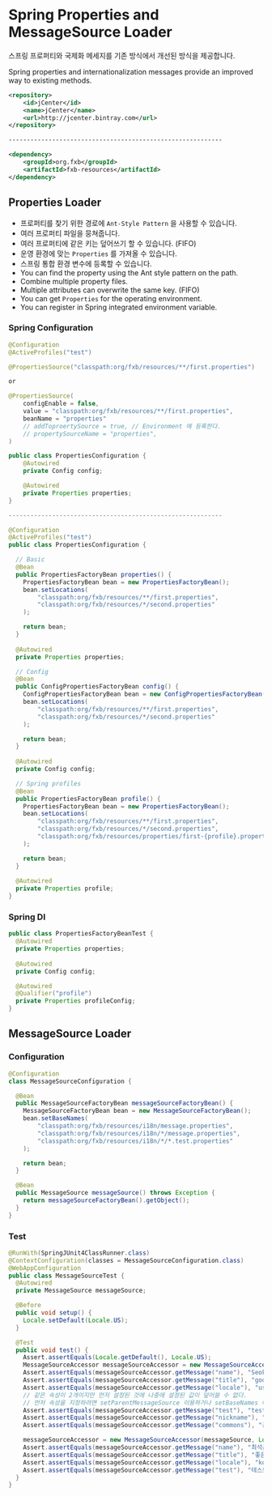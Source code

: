 # Spring Properties and MessageSource Loader

스프링 프로퍼티와 국제화 메세지를 기존 방식에서 개선된 방식을 제공합니다.

Spring properties and internationalization messages provide an improved way to existing methods.


```xml
<repository>
	<id>jCenter</id>
	<name>jCenter</name>
	<url>http://jcenter.bintray.com</url>
</repository>

-----------------------------------------------------------

<dependency>
	<groupId>org.fxb</groupId>
	<artifactId>fxb-resources</artifactId>
</dependency>
```

## Properties Loader

- 프로퍼티를 찾기 위한 경로에 `Ant-Style Pattern` 을 사용할 수 있습니다.
- 여러 프로퍼티 파일을 뭉쳐줍니다.
- 여러 프로퍼티에 같은 키는 덮어쓰기 할 수 있습니다. (FIFO)
- 운영 환경에 맞는 `Properties` 를 가져올 수 있습니다.
- 스프링 통합 환경 변수에 등록할 수 있습니다.
- You can find the property using the Ant style pattern on the path.
- Combine multiple property files.
- Multiple attributes can overwrite the same key. (FIFO)
- You can get `Properties` for the operating environment.
- You can register in Spring integrated environment variable.

### Spring Configuration

```java
@Configuration
@ActiveProfiles("test")

@PropertiesSource("classpath:org/fxb/resources/**/first.properties")

or

@PropertiesSource(
    configEnable = false,
    value = "classpath:org/fxb/resources/**/first.properties",
    beanName = "properties"
    // addToproertySource = true, // Environment 에 등록한다.
    // propertySourceName = "properties",
)

public class PropertiesConfiguration {
    @Autowired
    private Config config;

    @Autowired
    private Properties properties;
}

-----------------------------------------------------------

@Configuration
@ActiveProfiles("test")
public class PropertiesConfiguration {

  // Basic
  @Bean
  public PropertiesFactoryBean properties() {
    PropertiesFactoryBean bean = new PropertiesFactoryBean();
    bean.setLocations(
        "classpath:org/fxb/resources/**/first.properties",
        "classpath:org/fxb/resources/*/second.properties"
    );

    return bean;
  }
  
  @Autowired
  private Properties properties;

  // Config
  @Bean
  public ConfigPropertiesFactoryBean config() {
    ConfigPropertiesFactoryBean bean = new ConfigPropertiesFactoryBean();
    bean.setLocations(
        "classpath:org/fxb/resources/**/first.properties",
        "classpath:org/fxb/resources/*/second.properties"
    );

    return bean;
  }
  
  @Autowired
  private Config config;

  // Spring profiles
  @Bean
  public PropertiesFactoryBean profile() {
    PropertiesFactoryBean bean = new PropertiesFactoryBean();
    bean.setLocations(
        "classpath:org/fxb/resources/**/first.properties",
        "classpath:org/fxb/resources/*/second.properties",
        "classpath:org/fxb/resources/properties/first-{profile}.properties"
    );

    return bean;
  }
  
  @Autowired
  private Properties profile;
}
```

### Spring DI

```java
public class PropertiesFactoryBeanTest {
  @Autowired
  private Properties properties;
  
  @Autowired
  private Config config;

  @Autowired
  @Qualifier("profile")
  private Properties profileConfig;
}
```

## MessageSource Loader


### Configuration

```java
@Configuration
class MessageSourceConfiguration {

  @Bean
  public MessageSourceFactoryBean messageSourceFactoryBean() {
    MessageSourceFactoryBean bean = new MessageSourceFactoryBean();
    bean.setBaseNames(
        "classpath:org/fxb/resources/i18n/message.properties",
        "classpath:org/fxb/resources/i18n/*/message.properties",
        "classpath:org/fxb/resources/i18n/*/*.test.properties"
    );

    return bean;
  }

  @Bean
  public MessageSource messageSource() throws Exception {
    return messageSourceFactoryBean().getObject();
  }
}
```

### Test

```java
@RunWith(SpringJUnit4ClassRunner.class)
@ContextConfiguration(classes = MessageSourceConfiguration.class)
@WebAppConfiguration
public class MessageSourceTest {
  @Autowired
  private MessageSource messageSource;

  @Before
  public void setup() {
    Locale.setDefault(Locale.US);
  }

  @Test
  public void test() {
    Assert.assertEquals(Locale.getDefault(), Locale.US);
    MessageSourceAccessor messageSourceAccessor = new MessageSourceAccessor(messageSource);
    Assert.assertEquals(messageSourceAccessor.getMessage("name"), "Seokkyun Choi");
    Assert.assertEquals(messageSourceAccessor.getMessage("title"), "good");
    Assert.assertEquals(messageSourceAccessor.getMessage("locale"), "us");
    // 같은 속성이 2개이지만 먼저 설정된 것에 나중에 설정된 값이 덮어쓸 수 없다.
    // 먼저 속성을 지정하려면 setParentMessageSource 이용하거나 setBaseNames 에서 먼저 프러퍼티를 우선수위에 두어야 한다.
    Assert.assertEquals(messageSourceAccessor.getMessage("test"), "test");
    Assert.assertEquals(messageSourceAccessor.getMessage("nickname"), "syaku");
    Assert.assertEquals(messageSourceAccessor.getMessage("commons"), "공통");

    messageSourceAccessor = new MessageSourceAccessor(messageSource, Locale.KOREA);
    Assert.assertEquals(messageSourceAccessor.getMessage("name"), "최석균");
    Assert.assertEquals(messageSourceAccessor.getMessage("title"), "좋음");
    Assert.assertEquals(messageSourceAccessor.getMessage("locale"), "ko");
    Assert.assertEquals(messageSourceAccessor.getMessage("test"), "테스트");
  }
}
```